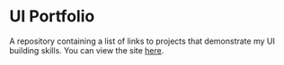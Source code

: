 # UI Portfolio

A repository containing a list of links to projects that demonstrate my UI building skills. You can view the site [here](https://ui-portfolio-cm.vercel.app/).
